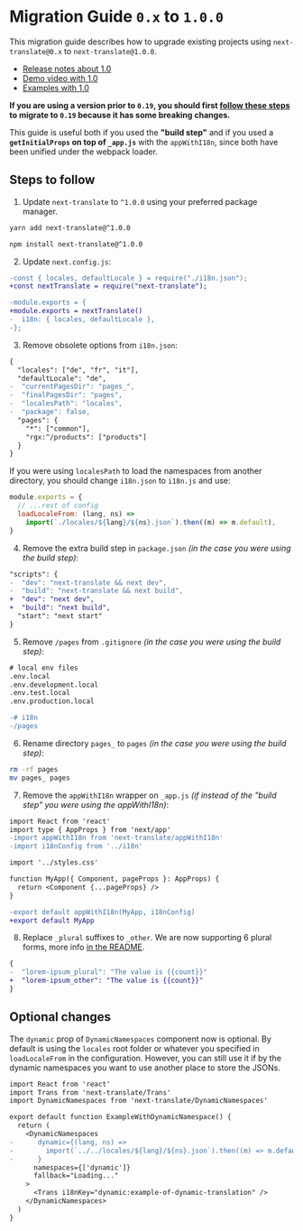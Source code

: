 # Migration Guide `0.x` to `1.0.0`

This migration guide describes how to upgrade existing projects using `next-translate@0.x` to `next-translate@1.0.0`.

- [Release notes about 1.0](https://github.com/vinissimus/next-translate/releases/tag/1.0.0)
- [Demo video with 1.0](https://www.youtube.com/watch?v=QnCIjjYLCfc)
- [Examples with 1.0](https://github.com/vinissimus/next-translate/tree/1.0.0/examples)

**If you are using a version prior to `0.19`, you should first [follow these steps](https://github.com/vinissimus/next-translate/releases/tag/0.19.0) to migrate to `0.19` because it has some breaking changes.**

This guide is useful both if you used the **"build step"** and if you used a **`getInitialProps` on top of `_app.js`** with the `appWithI18n`, since both have been unified under the webpack loader.

## Steps to follow

1. Update `next-translate` to `^1.0.0` using your preferred package manager.

```bash
yarn add next-translate@^1.0.0
```

```bash
npm install next-translate@^1.0.0
```

2. Update `next.config.js`:

```diff
-const { locales, defaultLocale } = require("./i18n.json");
+const nextTranslate = require("next-translate");

-module.exports = {
+module.exports = nextTranslate()
-  i18n: { locales, defaultLocale },
-};
```

3. Remove obsolete options from `i18n.json`:

```diff
{
  "locales": ["de", "fr", "it"],
  "defaultLocale": "de",
-  "currentPagesDir": "pages_",
-  "finalPagesDir": "pages",
-  "localesPath": "locales",
-  "package": false,
  "pages": {
    "*": ["common"],
    "rgx:^/products": ["products"]
  }
}
```

If you were using `localesPath` to load the namespaces from another directory, you should change `i18n.json` to `i18n.js` and use:

```js
module.exports = {
  // ...rest of config
  loadLocaleFrom: (lang, ns) =>
    import(`./locales/${lang}/${ns}.json`).then((m) => m.default),
}
```

4. Remove the extra build step in `package.json` _(in the case you were using the build step)_:

```diff
"scripts": {
-  "dev": "next-translate && next dev",
-  "build": "next-translate && next build",
+  "dev": "next dev",
+  "build": "next build",
  "start": "next start"
}
```

5. Remove `/pages` from `.gitignore` _(in the case you were using the build step)_:

```diff
# local env files
.env.local
.env.development.local
.env.test.local
.env.production.local

-# i18n
-/pages
```

6. Rename directory `pages_` to `pages` _(in the case you were using the build step)_:

```bash
rm -rf pages
mv pages_ pages
```

7. Remove the `appWithI18n` wrapper on `_app.js` _(if instead of the "build step" you were using the appWithI18n)_:

```diff
import React from 'react'
import type { AppProps } from 'next/app'
-import appWithI18n from 'next-translate/appWithI18n'
-import i18nConfig from '../i18n'

import '../styles.css'

function MyApp({ Component, pageProps }: AppProps) {
  return <Component {...pageProps} />
}

-export default appWithI18n(MyApp, i18nConfig)
+export default MyApp
```

8. Replace `_plural` suffixes to `_other`. We are now supporting 6 plural forms, more info [in the README](https://github.com/vinissimus/next-translate/blob/1.0.0/README.md#5-plurals).

```diff
{
-  "lorem-ipsum_plural": "The value is {{count}}"
+  "lorem-ipsum_other": "The value is {{count}}"
}
```

## Optional changes

The `dynamic` prop of `DynamicNamespaces` component now is optional. By default is using the `locales` root folder or whatever you specified in `loadLocaleFrom` in the configuration. However, you can still use it if by the dynamic namespaces you want to use another place to store the JSONs.

```diff
import React from 'react'
import Trans from 'next-translate/Trans'
import DynamicNamespaces from 'next-translate/DynamicNamespaces'

export default function ExampleWithDynamicNamespace() {
  return (
    <DynamicNamespaces
-      dynamic={(lang, ns) =>
-        import(`../../locales/${lang}/${ns}.json`).then((m) => m.default)
-      }
      namespaces={['dynamic']}
      fallback="Loading..."
    >
      <Trans i18nKey="dynamic:example-of-dynamic-translation" />
    </DynamicNamespaces>
  )
}
```
